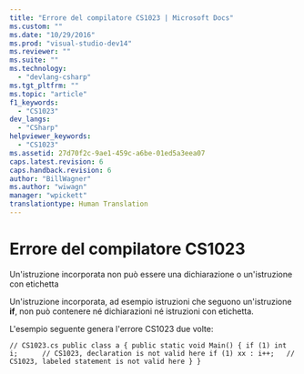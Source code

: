 ```yaml
---
title: "Errore del compilatore CS1023 | Microsoft Docs"
ms.custom: ""
ms.date: "10/29/2016"
ms.prod: "visual-studio-dev14"
ms.reviewer: ""
ms.suite: ""
ms.technology: 
  - "devlang-csharp"
ms.tgt_pltfrm: ""
ms.topic: "article"
f1_keywords: 
  - "CS1023"
dev_langs: 
  - "CSharp"
helpviewer_keywords: 
  - "CS1023"
ms.assetid: 27d70f2c-9ae1-459c-a6be-01ed5a3eea07
caps.latest.revision: 6
caps.handback.revision: 6
author: "BillWagner"
ms.author: "wiwagn"
manager: "wpickett"
translationtype: Human Translation
---
```

# Errore del compilatore CS1023
Un'istruzione incorporata non può essere una dichiarazione o un'istruzione con etichetta  
  
 Un'istruzione incorporata, ad esempio istruzioni che seguono un'istruzione **if**, non può contenere né dichiarazioni né istruzioni con etichetta.  
  
 L'esempio seguente genera l'errore CS1023 due volte:  
  
```  
// CS1023.cs public class a { public static void Main() { if (1) int i;      // CS1023, declaration is not valid here if (1) xx : i++;   // CS1023, labeled statement is not valid here } }  
```